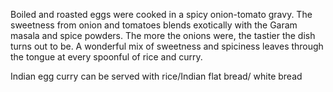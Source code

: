 Boiled and roasted eggs were cooked in a spicy onion-tomato gravy. The sweetness from onion and tomatoes blends exotically with the Garam masala and spice powders. The more the onions were, the tastier the dish turns out to be. A wonderful mix of sweetness and spiciness leaves through the tongue at every spoonful of rice and curry.

Indian egg curry can be served with rice/Indian flat bread/ white bread